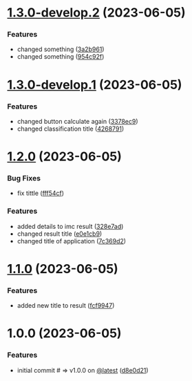# [1.3.0-develop.2](https://github.com/brunosllz/Calculator-IMC/compare/v1.3.0-develop.1...v1.3.0-develop.2) (2023-06-05)


### Features

* changed something ([3a2b961](https://github.com/brunosllz/Calculator-IMC/commit/3a2b9618b16261657e14cbae4a470bf88a919059))
* changed something ([954c92f](https://github.com/brunosllz/Calculator-IMC/commit/954c92f5c5d6552db7ee0895f303ee2b75fafb23))

# [1.3.0-develop.1](https://github.com/brunosllz/Calculator-IMC/compare/v1.2.0...v1.3.0-develop.1) (2023-06-05)


### Features

* changed button calculate again ([3378ec9](https://github.com/brunosllz/Calculator-IMC/commit/3378ec934e082a3d1f65d94282fe5f564aa55e9a))
* changed classification title ([4268791](https://github.com/brunosllz/Calculator-IMC/commit/42687914f254b8b8c73c79eda03aedae842ee0d5))

# [1.2.0](https://github.com/brunosllz/Calculator-IMC/compare/v1.1.0...v1.2.0) (2023-06-05)


### Bug Fixes

* fix tittle ([fff54cf](https://github.com/brunosllz/Calculator-IMC/commit/fff54cf8a6dc8cd488176d24e224fdd18d5c74fb))


### Features

* added details to imc result ([328e7ad](https://github.com/brunosllz/Calculator-IMC/commit/328e7ada1e9f7b29cda292c891c4f5fb8df1ea0f))
* changed result title ([e0e1cb9](https://github.com/brunosllz/Calculator-IMC/commit/e0e1cb94cc80f4a5efe7cb1901dfc54af15b9fed))
* changed title of application ([7c369d2](https://github.com/brunosllz/Calculator-IMC/commit/7c369d23c0d5a1e02765d79bd409f0f82103836b))

# [1.1.0](https://github.com/brunosllz/Calculator-IMC/compare/v1.0.0...v1.1.0) (2023-06-05)


### Features

* added new title to result ([fcf9947](https://github.com/brunosllz/Calculator-IMC/commit/fcf994764a5bd9986a3207a3309e730d5f4ac9a1))

# 1.0.0 (2023-06-05)


### Features

* initial commit # => v1.0.0 on [@latest](https://github.com/latest) ([d8e0d21](https://github.com/brunosllz/Calculator-IMC/commit/d8e0d218245d9b3fbf60589e501f014453cc4fe9))
